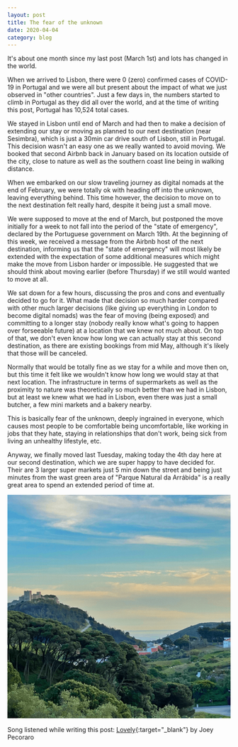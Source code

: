 ```yaml
---
layout: post
title: The fear of the unknown
date: 2020-04-04
category: blog
---
```


It's about one month since my last post (March 1st) and lots has changed in the world.

When we arrived to Lisbon, there were 0 (zero) confirmed cases of COVID-19 in Portugal and we were all but present about the impact of what we just observed in "other countries". Just a few days in, the numbers started to climb in Portugal as they did all over the world, and at the time of writing this post, Portugal has 10,524 total cases.

We stayed in Lisbon until end of March and had then to make a decision of extending our stay or moving as planned to our next destination (near Sesimbra), which is just a 30min car drive south of Lisbon, still in Portugal. This decision wasn't an easy one as we really wanted to avoid moving. We booked that second Airbnb back in January based on its location outside of the city, close to nature as well as the southern coast line being in walking distance.

When we embarked on our slow traveling journey as digital nomads at the end of February, we were totally ok with heading off into the unknown, leaving everything behind. This time however, the decision to move on to the next destination felt really hard, despite it being just a small move.

We were supposed to move at the end of March, but postponed the move initially for a week to not fall into the period of the "state of emergency", declared by the Portuguese government on March 19th. At the beginning of this week, we received a message from the Airbnb host of the next destination, informing us that the "state of emergency" will most likely be extended with the expectation of some additional measures which might make the move from Lisbon harder or impossible. He suggested that we should think about moving earlier (before Thursday) if we still would wanted to move at all.

We sat down for a few hours, discussing the pros and cons and eventually decided to go for it. What made that decision so much harder compared with other much larger decisions (like giving up everything in London to become digital nomads) was the fear of moving (being exposed) and committing to a longer stay (nobody really know what's going to happen over forseeable future) at a location that we knew not much about. On top of that, we don't even know how long we can actually stay at this second destination, as there are existing bookings from mid May, although it's likely that those will be canceled.

Normally that would be totally fine as we stay for a while and move then on, but this time it felt like we wouldn't know how long we would stay at that next location. The infrastructure in terms of supermarkets as well as the proximity to nature was theoretically so much better than we had in Lisbon, but at least we knew what we had in Lisbon, even there was just a small butcher, a few mini markets and a bakery nearby.

This is basically fear of the unknown, deeply ingrained in everyone, which causes most people to be comfortable being uncomfortable, like working in jobs that they hate, staying in relationships that don't work, being sick from living an unhealthy lifestyle, etc.

Anyway, we finally moved last Tuesday, making today the 4th day here at our second destination, which we are super happy to have decided for. Their are 3 larger super markets just 5 min down the street and being just minutes from the wast green area of "Parque Natural da Arrábida" is a really great area to spend an extended period of time at.

![](/assets/posts/2020-04-04-the-fear-of-the-unknown/portugal_sesimbra.png)

Song listened while writing this post: [Lovely](https://open.spotify.com/track/3tPZnys7q5euIWahFjvro7?si=DQu4XIfoQ4OS133eKKkrHw){:target="_blank"} by Joey Pecoraro